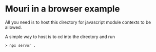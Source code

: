 # Mouri in a browser example

All you need is to host this directory for javascript module contexts to be allowed.

A simple way to host is to cd into the directory and run 

`> npx servor .`